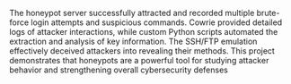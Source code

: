 The honeypot server successfully attracted and recorded multiple brute-force login attempts and suspicious commands. Cowrie provided detailed logs of attacker interactions, while custom Python scripts automated the extraction and analysis of key information. The SSH/FTP emulation effectively deceived attackers into revealing their methods. This project demonstrates that honeypots are a powerful tool for studying attacker behavior and strengthening overall cybersecurity defenses
